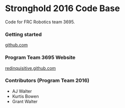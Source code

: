 # Stronghold 2016 Code Base
Code for FRC Robotics team 3695.

### Getting started
[github.com](/tutorial/)

### Program Team 3695 Website
[redinquisitive.github.com](http://redinquisitive.github.io/Stronghold-2016/)

### Contributors (Program Team 2016)
- AJ Walter
- Kurtis Bowen
- Grant Walter
